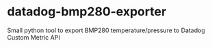# datadog-bmp280-exporter
Small python tool to export BMP280 temperature/pressure to Datadog Custom Metric API
